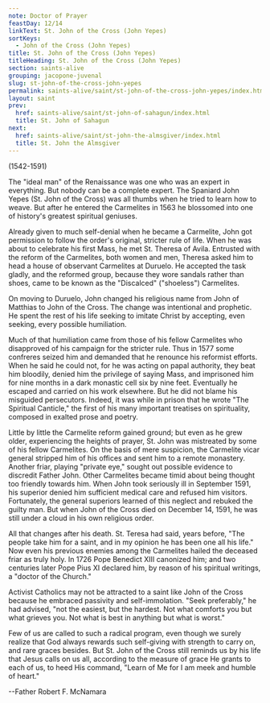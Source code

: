 ```yaml
---
note: Doctor of Prayer
feastDay: 12/14
linkText: St. John of the Cross (John Yepes)
sortKeys:
  - John of the Cross (John Yepes)
title: St. John of the Cross (John Yepes)
titleHeading: St. John of the Cross (John Yepes)
section: saints-alive
grouping: jacopone-juvenal
slug: st-john-of-the-cross-john-yepes
permalink: saints-alive/saint/st-john-of-the-cross-john-yepes/index.html
layout: saint
prev:
  href: saints-alive/saint/st-john-of-sahagun/index.html
  title: St. John of Sahagun
next:
  href: saints-alive/saint/st-john-the-almsgiver/index.html
  title: St. John the Almsgiver
---
```

(1542-1591)

The "ideal man" of the Renaissance was one who was an expert in everything. But nobody can be a complete expert. The Spaniard John Yepes (St. John of the Cross) was all thumbs when he tried to learn how to weave. But after he entered the Carmelites in 1563 he blossomed into one of history's greatest spiritual geniuses.

Already given to much self-denial when he became a Carmelite, John got permission to follow the order's original, stricter rule of life. When he was about to celebrate his first Mass, he met St. Theresa of Avila. Entrusted with the reform of the Carmelites, both women and men, Theresa asked him to head a house of observant Carmelites at Duruelo. He accepted the task gladly, and the reformed group, because they wore sandals rather than shoes, came to be known as the "Discalced" ("shoeless") Carmelites.

On moving to Duruelo, John changed his religious name from John of Matthias to John of the Cross. The change was intentional and prophetic. He spent the rest of his life seeking to imitate Christ by accepting, even seeking, every possible humiliation.

Much of that humiliation came from those of his fellow Carmelites who disapproved of his campaign for the stricter rule. Thus in 1577 some confreres seized him and demanded that he renounce his reformist efforts. When he said he could not, for he was acting on papal authority, they beat him bloodily, denied him the privilege of saying Mass, and imprisoned him for nine months in a dark monastic cell six by nine feet. Eventually he escaped and carried on his work elsewhere. But he did not blame his misguided persecutors. Indeed, it was while in prison that he wrote "The Spiritual Canticle," the first of his many important treatises on spirituality, composed in exalted prose and poetry.

Little by little the Carmelite reform gained ground; but even as he grew older, experiencing the heights of prayer, St. John was mistreated by some of his fellow Carmelites. On the basis of mere suspicion, the Carmelite vicar general stripped him of his offices and sent him to a remote monastery. Another friar, playing "private eye," sought out possible evidence to discredit Father John. Other Carmelites became timid about being thought too friendly towards him. When John took seriously ill in September 1591, his superior denied him sufficient medical care and refused him visitors. Fortunately, the general superiors learned of this neglect and rebuked the guilty man. But when John of the Cross died on December 14, 1591, he was still under a cloud in his own religious order.

All that changes after his death. St. Teresa had said, years before, "The people take him for a saint, and in my opinion he has been one all his life." Now even his previous enemies among the Carmelites hailed the deceased friar as truly holy. In 1726 Pope Benedict XIII canonized him; and two centuries later Pope Pius XI declared him, by reason of his spiritual writings, a "doctor of the Church."

Activist Catholics may not be attracted to a saint like John of the Cross because he embraced passivity and self-immolation. "Seek preferably," he had advised, "not the easiest, but the hardest. Not what comforts you but what grieves you. Not what is best in anything but what is worst."

Few of us are called to such a radical program, even though we surely realize that God always rewards such self-giving with strength to carry on, and rare graces besides. But St. John of the Cross still reminds us by his life that Jesus calls on us all, according to the measure of grace He grants to each of us, to heed His command, "Learn of Me for I am meek and humble of heart."

\--Father Robert F. McNamara